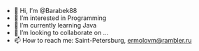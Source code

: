 - 👋 Hi, I’m @Barabek88
- 👀 I’m interested in Programming
- 🌱 I’m currently learning Java
- 💞️ I’m looking to collaborate on ...
- 📫 How to reach me: Saint-Petersburg, ermolovm@rambler.ru

<!---
Barabek88/Barabek88 is a ✨ special ✨ repository because its `README.md` (this file) appears on your GitHub profile.
You can click the Preview link to take a look at your changes.
--->
